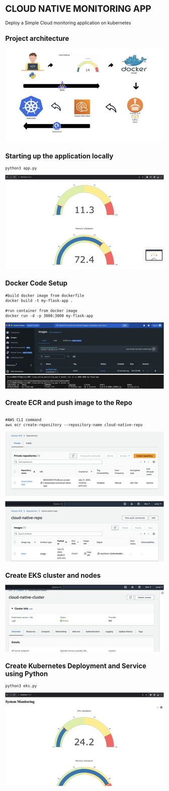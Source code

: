# CLOUD NATIVE MONITORING APP

Deploy a Simple Cloud monitoring application on kubernetes

## Project architecture
![project architecture](images/image1.png)

## Starting up the application locally
```
python3 app.py

```

![app running locally](images/image2.png)

## Docker Code Setup
```
#build docker image from dockerfile
docker build -t my-flask-app .

#run container from docker image
docker run -d -p 3000:3000 my-flask-app
```

![docker image built](images/image3.png)
![docker container running](images/image4.png)

## Create ECR and push image to the Repo
```

#AWS CLI command
aws ecr create-repository --repository-name cloud-native-repo

```
![repo created](images/image5.png)

![image pushed to repo](images/image6.png)

## Create EKS cluster and nodes
![eks cluster created through gui](images/image7.png)

## Create Kubernetes Deployment and Service using Python
```
python3 eks.py

```
![application runs fine after deployment](images/image8.png)

